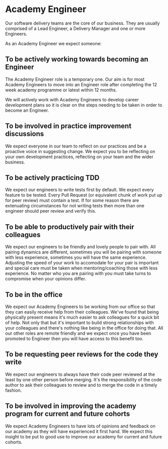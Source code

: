 # Academy Engineer

Our software delivery teams are the core of our business. They are usually comprised of a Lead Engineer, a Delivery Manager and one or more Engineers.

As an Academy Engineer we expect someone:

## To be actively working towards becoming an Engineer

The Academy Engineer role is a temporary one. Our aim is for most Academy Engineers to move into an Engineer role after completing the 12 week academy programme or latest within 12 months.

We will actively work with Academy Engineers to develop career development plans so it is clear on the steps needing to be taken in order to become an Engineer.

## To be involved in practice improvement discussions

We expect everyone in our team to reflect on our practices and be a proactive voice in suggesting change. We expect you to be reflecting on your own development practices, reflecting on your team and the wider business.

## To be actively practicing TDD

We expect our engineers to write tests first by default. We expect every feature to be tested. Every Pull Request (or equivalent chunk of work put up for peer review) must contain a test. If for some reason there are extenuating circumstances for not writing tests then more than one engineer should peer review and verify this.

## To be able to productively pair with their colleagues

We expect our engineers to be friendly and lovely people to pair with. All pairing dynamics are different, sometimes you will be pairing with someone with less experience, sometimes you will have the same experience. Adjusting the speed of your work to accomodate for your pair is important and special care must be taken when mentoring/coaching those with less experience. No matter who you are pairing with you must take turns to compromise when your opinions differ.

## To be in the office

We expect our Academy Engineers to be working from our office so that they can easily receive help from their colleagues. We've found that being physically present means it's much easier to ask colleagues for a quick bit of help. Not only that but it's important to build strong relationships with your colleagues and there's nothing like being in the office for doing that. All our other roles are remote friendly and we expect once you have been promoted to Engineer then you will have access to this benefit too.

## To be requesting peer reviews for the code they write

We expect our engineers to always have their code peer reviewed at the least by one other person before merging. It's the responsibility of the code author to ask their colleagues to review and to merge the code in a timely fashion.

## To be involved in improving the academy program for current and future cohorts

We expect Academy Engineers to have lots of opinions and feedback on our academy as they will have experienced it first hand. We expect this insight to be put to good use to improve our academy for current and future cohorts.
